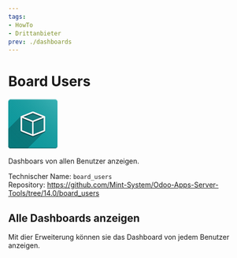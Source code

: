 ```yaml
---
tags:
- HowTo
- Drittanbieter
prev: ./dashboards
---
```

# Board Users

![icon_oms_box](assets/icon_oms_box.png)

Dashboars von allen Benutzer anzeigen.      

Technischer Name: `board_users`\
Repository: <https://github.com/Mint-System/Odoo-Apps-Server-Tools/tree/14.0/board_users>

## Alle Dashboards anzeigen

Mit dier Erweiterung können sie das Dashboard von jedem Benutzer anzeigen.
